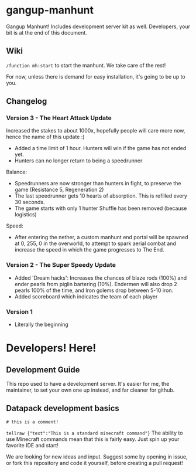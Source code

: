 # gangup-manhunt
Gangup Manhunt! Includes development server kit as well. Developers, your bit is at the end of this document.

## Wiki
`/function mh:start` to start the manhunt. We take care of the rest!

For now, unless there is demand for easy installation, it's going to be up to you.

## Changelog
### Version 3 - The Heart Attack Update
Increased the stakes to about 1000x, hopefully people will care more now, hence the name of this update :)
- Added a time limit of 1 hour. Hunters will win if the game has not ended yet.
- Hunters can no longer return to being a speedrunner

Balance:
- Speedrunners are now stronger than hunters in fight, to preserve the game (Resistance 5, Regeneration 2)
- The last speedrunner gets 10 hearts of absorption. This is refilled every 30 seconds.
- The game starts with only 1 hunter
    Shuffle has been removed (because logistics)

Speed:
- After entering the nether, a custom manhunt end portal will be spawned at 0, 255, 0 in the overworld, to attempt to spark aerial combat and increase the speed in which the game progresses to The End.

### Version 2 - The Super Speedy Update
- Added 'Dream hacks': Increases the chances of blaze rods (100%) and ender pearls from piglin bartering (10%). Endermen will also drop 2 pearls 100% of the time, and Iron golems drop between 5-10 iron.
- Added scoreboard which indicates the team of each player

### Version 1
- Literally the beginning

# Developers! Here!
## Development Guide
This repo used to have a development server. It's easier for me, the maintainer, to set your own one up instead, and far cleaner for github.

## Datapack development basics
`# this is a comment!`

`tellraw {"text":"This is a standard minecraft command"}`
The ability to use Minecraft commands mean that this is fairly easy. Just spin up your favorite IDE and start!

We are looking for new ideas and input. Suggest some by opening in issue, or fork this repository and code it yourself, before creating a pull request!
